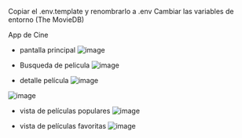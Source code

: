 Copiar el .env.template y renombrarlo a .env
Cambiar las variables de entorno (The MovieDB)

App de Cine

- pantalla principal
![image](https://github.com/Yens2023/flutter-app-cine/assets/129354821/4aa73432-f2e9-4ad3-9dc6-86156cfbc83e)

- Busqueda de pelicula
![image](https://github.com/Yens2023/flutter-app-cine/assets/129354821/4e6255a9-6efc-4ea2-8718-14db77a00b5a)

- detalle película
![image](https://github.com/Yens2023/flutter-app-cine/assets/129354821/9128b426-3819-451d-9768-ff73634c5223)

![image](https://github.com/Yens2023/flutter-app-cine/assets/129354821/a67f9293-3e4c-4069-9a4e-0b7e9ce7f850)

- vista de películas populares
![image](https://github.com/Yens2023/flutter-app-cine/assets/129354821/697c42c0-d6b7-42b3-9b49-db4b675964b1)

- vista de películas favoritas
![image](https://github.com/Yens2023/flutter-app-cine/assets/129354821/60c59f81-0f37-408f-8425-a00b2b071943)

